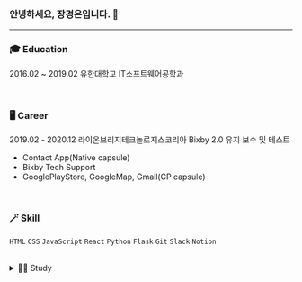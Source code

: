 
### 안녕하세요, 장경은입니다. 👋
---

### 🎓 Education

2016.02 ~ 2019.02 유한대학교 IT소프트웨어공학과

<br/>

### 🖥 Career

2019.02 - 2020.12 라이온브리지테크놀로지스코리아
Bixby 2.0 유지 보수 및 테스트 
- Contact App(Native capsule)
- Bixby Tech Support
- GooglePlayStore, GoogleMap, Gmail(CP capsule)

<br/>

### 🪄 Skill 
`HTML` `CSS` `JavaScript` `React` `Python` `Flask` `Git` `Slack` `Notion`

<br/>

<details markdown="1">
<summary>👩‍💻 Study</summary>
<br />

Algorithm `Python` \
https://github.com/kyungeun-j/algorithm 
<br>

FrontMentor `HTML` `CSS` `JavaScript` \
https://github.com/kyungeun-j/frontend-mentor-challenges 
<br>

Todo `React` \
https://github.com/kyungeun-j/todo_list
<br>

Pika  `Python` `Flask` `JavaScript`\
https://github.com/kyungeun-j/zzang_pika

</details>
